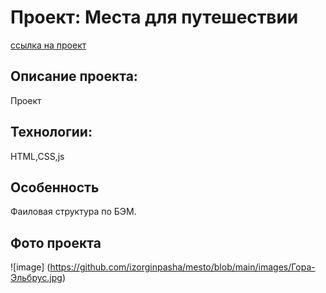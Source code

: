 # Проект: Места для путешествии

[ссылка на проект](https://izorginpasha.github.io/mesto/)

## Описание проекта:
Проект 

## Технологии:

HTML,CSS,js

## Особенность
Фаиловая структура по БЭМ.

## Фото проекта
![image] (https://github.com/izorginpasha/mesto/blob/main/images/Гора-Эльбрус.jpg)